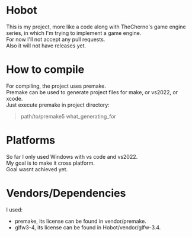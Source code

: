 # Hobot
This is my project, more like a code along with TheCherno's game engine series, in which I'm trying to implement a game engine.  
For now I'll not accept any pull requests.  
Also it will not have releases yet.

# How to compile
For compiling, the project uses premake.  
Premake can be used to generate project files for make, or vs2022, or xcode.  
Just execute premake in project directory:
> path/to/premake5 what_generating_for

# Platforms
So far I only used Windows with vs code and vs2022.  
My goal is to make it cross platform.  
Goal wasnt achieved yet.

# Vendors/Dependencies
I used:
* premake, its license can be found in vendor/premake.
* glfw3-4, its license can be found in Hobot/vendor/glfw-3.4.  
